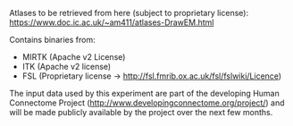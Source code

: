 Atlases to be retrieved from here (subject to proprietary license):
https://www.doc.ic.ac.uk/~am411/atlases-DrawEM.html

Contains binaries from:

  - MIRTK (Apache v2 License)
  - ITK (Apache v2 license)
  - FSL (Proprietary license -> http://fsl.fmrib.ox.ac.uk/fsl/fslwiki/Licence)

The input data used by this experiment are part of the developing Human Connectome Project (http://www.developingconnectome.org/project/) and will be made publicly
available by the project over the next few months.

